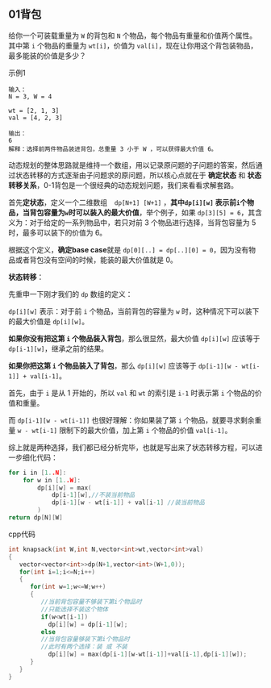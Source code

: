 ## 01背包

给你一个可装载重量为 `W` 的背包和 `N` 个物品，每个物品有重量和价值两个属性。其中第 `i` 个物品的重量为 `wt[i]`，价值为 `val[i]`，现在让你用这个背包装物品，最多能装的价值是多少？

示例1

```
输入：
N = 3, W = 4

wt = [2, 1, 3]
val = [4, 2, 3]

输出：
6 
解释：选择前两件物品装进背包，总重量 3 小于 W ，可以获得最大价值 6。
```

动态规划的整体思路就是维持一个数组，用以记录原问题的子问题的答案，然后通过状态转移的方式逐渐由子问题求的原问题，所以核心点就在于 **确定状态** 和 **状态转移关系**，0-1背包是一个很经典的动态规划问题，我们来看看求解套路。

首先**定状态**，定义一个二维数组`  dp[N+1] [W+1]` ，**其中`dp[i][w]` 表示前`i`个物品，当背包容量为`w`时可以装入的最大价值**，举个例子，如果 `dp[3][5] = 6`，其含义为：对于给定的一系列物品中，若只对前 3 个物品进行选择，当背包容量为 5 时，最多可以装下的价值为 6。

根据这个定义，**确定base case**就是 `dp[0][..] = dp[..][0] = 0`，因为没有物品或者背包没有空间的时候，能装的最大价值就是 0。



**状态转移**：

先重申一下刚才我们的 `dp` 数组的定义：

`dp[i][w]` 表示：对于前 `i` 个物品，当前背包的容量为 `w` 时，这种情况下可以装下的最大价值是 `dp[i][w]`。

**如果你没有把这第 `i` 个物品装入背包**，那么很显然，最大价值 `dp[i][w]` 应该等于 `dp[i-1][w]`，继承之前的结果。

**如果你把这第 `i` 个物品装入了背包**，那么 `dp[i][w]` 应该等于 `dp[i-1][w - wt[i-1]] + val[i-1]`。

首先，由于 `i` 是从 1 开始的，所以 `val` 和 `wt` 的索引是 `i-1` 时表示第 `i` 个物品的价值和重量。

而 `dp[i-1][w - wt[i-1]]` 也很好理解：你如果装了第 `i` 个物品，就要寻求剩余重量 `w - wt[i-1]` 限制下的最大价值，加上第 `i` 个物品的价值 `val[i-1]`。

综上就是两种选择，我们都已经分析完毕，也就是写出来了状态转移方程，可以进一步细化代码：

```cpp
for i in [1..N]:
    for w in [1..W]:
        dp[i][w] = max(
            dp[i-1][w],//不装当前物品
            dp[i-1][w - wt[i-1]] + val[i-1] //装当前物品
        )
return dp[N][W]
```

cpp代码

```cpp
int knapsack(int W,int N,vector<int>wt,vector<int>val)
{
   vector<vector<int>>dp(N+1,vector<int>(W+1,0));
   for(int i=1;i<=N;i++)
   {
      for(int w=1;w<=W;w++)
      {
         //当前背包容量不够装下第i个物品时
         //只能选择不装这个物体
         if(w<wt[i-1])
           dp[i][w] = dp[i-1][w];
         else
         //当背包容量够装下第i个物品时
         //此时有两个选择：装 或 不装
           dp[i][w] = max(dp[i-1][w-wt[i-1]]+val[i-1],dp[i-1][w]);
      }
   }
}
```

